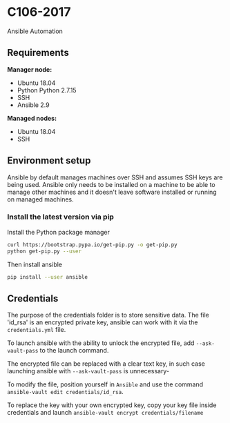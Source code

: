 # C106-2017

Ansible Automation

## Requirements

**Manager node:**

- Ubuntu 18.04
- Python Python 2.7.15
- SSH
- Ansible 2.9

**Managed nodes:**

- Ubuntu 18.04
- SSH

## Environment setup

Ansible by default manages machines over SSH and assumes SSH keys are being used.
Ansible only needs to be installed on a machine to be able to manage other machines and it doesn't leave software installed or running on managed machines.

### Install the latest version via pip

Install the Python package manager

```sh
curl https://bootstrap.pypa.io/get-pip.py -o get-pip.py
python get-pip.py --user
```

Then install ansible

```sh
pip install --user ansible
```

## Credentials

The purpose of the credentials folder is to store sensitive data. The file 'id_rsa' is an encrypted private key, ansible can work with it via the `credentials.yml` file.

To launch ansible with the ability to unlock the encrypted file, add `--ask-vault-pass` to the launch command.

The encrypted file can be replaced with a clear text key, in such case launching ansible with `--ask-vault-pass` is unnecessary-

To modify the file, position yourself in `Ansible` and use the command `ansible-vault edit credentials/id_rsa`.

To replace the key with your own encrypted key, copy your key file inside credentials and launch `ansible-vault encrypt credentials/filename`


